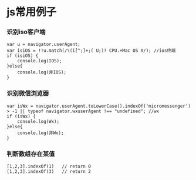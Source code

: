 # js常用例子

### 识别iso客户端
```
var u = navigator.userAgent;
var isiOS = !!u.match(/\(i[^;]+;( U;)? CPU.+Mac OS X/); //ios终端
if (isiOS) {
	console.log(IOS);
}else{
	console.log(非IOS);
}
```

### 识别微信浏览器
```
var isWx = navigator.userAgent.toLowerCase().indexOf('micromessenger') > -1 || typeof navigator.wxuserAgent !== "undefined"; //wx
if (isWx) {
	console.log(Wx);
}else{
	console.log(非Wx);
}
```

### 判断数组存在某值
```
[1,2,3].indexOf(1)   // return 0
[1,2,3].indexOf(3)   // return 2

```